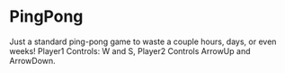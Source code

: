 # PingPong
Just a standard ping-pong game to waste a couple hours, days, or even weeks!
Player1 Controls: W and S, Player2 Controls ArrowUp and ArrowDown.
